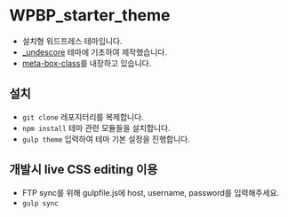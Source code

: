# WPBP_starter_theme

- 설치형 워드프레스 테마입니다.
- [_undescore](https://github.com/automattic/_s) 테마에 기초하여 제작했습니다.
- [meta-box-class](https://github.com/bainternet/My-Meta-Box)를 내장하고 있습니다.

## 설치

- `git clone` 레포지터리를 복제합니다.
- `npm install` 테마 관련 모듈들을 설치합니다.
- `gulp theme` 입력하여 테마 기본 설정을 진행합니다.

## 개발시 live CSS editing 이용

- FTP sync를 위해 gulpfile.js에 host, username, password를 입력해주세요.
- `gulp sync`

